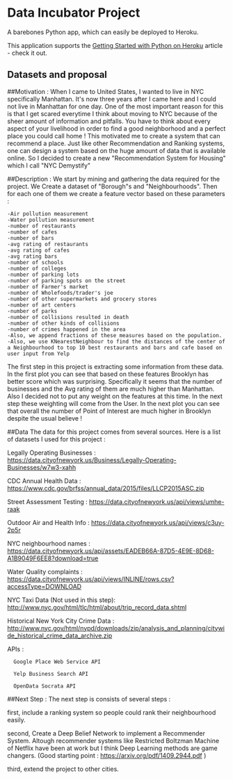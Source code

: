 # Data Incubator Project

A barebones Python app, which can easily be deployed to Heroku.

This application supports the [Getting Started with Python on Heroku](https://devcenter.heroku.com/articles/getting-started-with-python) article - check it out.

## Datasets and proposal
##Motivation : 
When I came to United States, I wanted to live in NYC specifically Manhattan. It's now three years after I came here and I could not live in Manhattan for one day. One of the most important reason for this is that I get scared everytime I think about moving to NYC because of the sheer amount of information and pitfalls. You have to think about every aspect of your livelihood in order to find a good neighborhood and a perfect place you could call home ! 
This motivated me to create a system that can recommend a place. Just like other Recommendation and Ranking systems, one can design a system based on the huge amount of data that is available online. So I decided to create a new "Recommendation System for Housing" which I call "NYC Demystify"

##Description : 
We start by mining and gathering the data required for the project. We Create a dataset of "Borough"s and "Neighbourhoods". Then for each one of them we create a feature vector based on these parameters : 
```
-Air pollution measurement
-Water pollution measurement
-number of restaurants
-number of cafes
-number of bars
-avg rating of restaurants
-avg rating of cafes
-avg rating bars
-number of schools
-number of colleges
-number of parking lots
-number of parking spots on the street
-number of Farmer's market
-number of Wholefoods/trader's joe
-number of other supermarkets and grocery stores 
-number of art centers
-number of parks
-number of collisions resulted in death
-number of other kinds of collisions 
-number of crimes happened in the area
-Also, we append fractions of these measures based on the population.
-Also, we use KNearestNeighbour to find the distances of the center of a Neighbourhood to top 10 best restaurants and bars and cafe based on user input from Yelp
```
The first step in this project is extracting some information from these data. In the first plot you can see that based on these features Brooklyn has better score which was surprising. Specifically it seems that the number of businesses and the Avg rating of them are much higher than Manhattan. 
Also I decided not to put any weight on the features at this time. In the next step these weighting will come from the User. 
In the next plot you can see that overall the number of Point of Interest are much higher in Brooklyn despite the usual believe ! 

##Data
The data for this project comes from several sources. Here is a list of datasets I used for this project : 

Legally Operating Businesses : 
         https://data.cityofnewyork.us/Business/Legally-Operating-Businesses/w7w3-xahh

CDC Annual Health Data :
         https://www.cdc.gov/brfss/annual_data/2015/files/LLCP2015ASC.zip

Street Assessment Testing :
        https://data.cityofnewyork.us/api/views/umhe-raak

Outdoor Air and Health Info : 
        https://data.cityofnewyork.us/api/views/c3uy-2p5r

NYC neighbourhood names : 
        https://data.cityofnewyork.us/api/assets/EADEB66A-87D5-4E9E-8D68-A1B9049F6EE8?download=true

Water Quality complaints :
       https://data.cityofnewyork.us/api/views/INLINE/rows.csv?accessType=DOWNLOAD

NYC Taxi Data (Not used in this step): 
      http://www.nyc.gov/html/tlc/html/about/trip_record_data.shtml

Historical New York City Crime Data  :     http://www.nyc.gov/html/nypd/downloads/zip/analysis_and_planning/citywide_historical_crime_data_archive.zip

APIs :

      Google Place Web Service API

      Yelp Business Search API

      OpenData Socrata API

##Next Step : 
The next step is consists of several steps :
 
first, include a ranking system so people could rank their neighbourhood easily. 

second, Create a Deep Belief Network to implement a Recommender System. Altough recommender systems like Restricted Boltzman Machine of Netflix have been at work but I think Deep Learning methods are game changers. 
(Good starting point : https://arxiv.org/pdf/1409.2944.pdf )

third, extend the project to other cities. 



